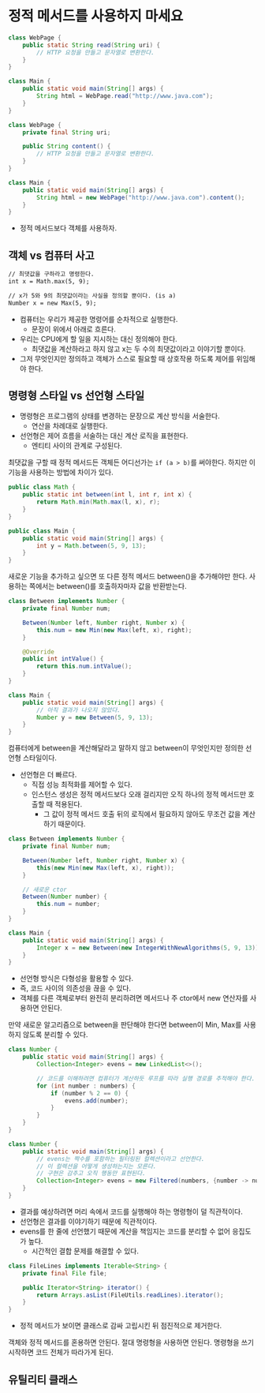 # 정적 메서드를 사용하지 마세요

```java
class WebPage {
    public static String read(String uri) {
        // HTTP 요청을 만들고 문자열로 변환한다.
    }
}

class Main {
    public static void main(String[] args) {
        String html = WebPage.read("http://www.java.com");
    }
}
```

```java
class WebPage {
    private final String uri;

    public String content() {
        // HTTP 요청을 만들고 문자열로 변환한다.
    }
}

class Main {
    public static void main(String[] args) {
        String html = new WebPage("http://www.java.com").content();
    }
}
```

- 정적 메서드보다 객체를 사용하자.

## 객체 vs 컴퓨터 사고

```txt
// 최댓값을 구하라고 명령한다.
int x = Math.max(5, 9);

// x가 5와 9의 최댓값이라는 사실을 정의할 뿐이다. (is a)
Number x = new Max(5, 9);
```

- 컴퓨터는 우리가 제공한 명령어를 순차적으로 실행한다.
    - 문장이 위에서 아래로 흐른다.
- 우리는 CPU에게 할 일을 지시하는 대신 정의해야 한다.
    - 최댓값을 계산하라고 하지 않고 x는 두 수의 최댓값이라고 이야기할 뿐이다.
- 그저 무엇인지만 정의하고 객체가 스스로 필요할 때 상호작용 하도록 제어를 위임해야 한다.

## 명령형 스타일 vs 선언형 스타일

- 명령형은 프로그램의 상태를 변경하는 문장으로 계산 방식을 서술한다.
    - 연산을 차례대로 실행한다.
- 선언형은 제어 흐름을 서술하는 대신 계산 로직을 표현한다.
    - 엔티티 사이의 관계로 구성된다.

최댓값을 구할 때 정적 메서드든 객체든 어디선가는 `if (a > b)`를 써야한다. 하지만 이 기능을 사용하는 방법에 차이가 있다.

```java
public class Math {
    public static int between(int l, int r, int x) {
        return Math.min(Math.max(l, x), r);
    }
}

public class Main {
    public static void main(String[] args) {
        int y = Math.between(5, 9, 13);
    }
}
```

새로운 기능을 추가하고 싶으면 또 다른 정적 메서드 between()을 추가해야만 한다. 사용하는 쪽에서는 between()를 호출하자마자 값을 반환받는다.

```java
class Between implements Number {
    private final Number num;

    Between(Number left, Number right, Number x) {
        this.num = new Min(new Max(left, x), right);
    }

    @Override
    public int intValue() {
        return this.num.intValue();
    }
}

class Main {
    public static void main(String[] args) {
        // 아직 결과가 나오지 않았다.
        Number y = new Between(5, 9, 13);
    }
}
```

컴퓨터에게 between을 계산해달라고 말하지 않고 between이 무엇인지만 정의한 선언형 스타일이다.

- 선언형은 더 빠르다.
    - 직접 성능 최적화를 제어할 수 있다.
    - 인스턴스 생성은 정적 메서드보다 오래 걸리지만 오직 하나의 정적 메서드만 호출할 때 적용된다.
        - 그 값이 정적 메서드 호출 뒤의 로직에서 필요하지 않아도 무조건 값을 계산하기 때문이다.

```java
class Between implements Number {
    private final Number num;

    Between(Number left, Number right, Number x) {
        this(new Min(new Max(left, x), right));
    }

    // 새로운 ctor
    Between(Number number) {
        this.num = number;
    }
}

class Main {
    public static void main(String[] args) {
        Integer x = new Between(new IntegerWithNewAlgorithms(5, 9, 13));
    }
}
```

- 선언형 방식은 다형성을 활용할 수 있다.
- 즉, 코드 사이의 의존성을 끊을 수 있다.
- 객체를 다른 객체로부터 완전히 분리하려면 메서드나 주 ctor에서 new 연산자를 사용하면 안된다.

만약 새로운 알고리즘으로 between을 판단해야 한다면 between이 Min, Max를 사용하지 않도록 분리할 수 있다.

```java
class Number {
    public static void main(String[] args) {
        Collection<Integer> evens = new LinkedList<>();

        // 코드를 이해하려면 컴퓨터가 계산하듯 루프를 따라 실행 경로를 추적해야 한다.
        for (int number : numbers) {
            if (number % 2 == 0) {
                evens.add(number);
            }
        }
    }
}
```

```java
class Number {
    public static void main(String[] args) {
        // evens는 짝수를 포함하는 필터링된 컬렉션이라고 선언한다. 
        // 이 컬렉션을 어떻게 생성하는지는 모른다.
        // 구현은 감추고 오직 행동만 표현된다.
        Collection<Integer> evens = new Filtered(numbers, {number -> number % 2 == 0});
    }
}
```

- 결과를 예상하려면 머리 속에서 코드를 실행해야 하는 명령형이 덜 직관적이다.
- 선언형은 결과를 이야기하기 때문에 직관적이다.
- evens를 한 줄에 선언했기 때문에 계산을 책임지는 코드를 분리할 수 없어 응집도가 높다.
    - 시간적인 결합 문제를 해결할 수 있다.

```java
class FileLines implements Iterable<String> {
    private final File file;

    public Iterator<String> iterator() {
        return Arrays.asList(FileUtils.readLines).iterator();
    }
}
```

- 정적 메서드가 보이면 클래스로 감싸 고립시킨 뒤 점진적으로 제거한다.

객체와 정적 메서드를 혼용하면 안된다. 절대 명령형을 사용하면 안된다. 명령형을 쓰기 시작하면 코드 전체가 따라가게 된다.

## 유틸리티 클래스